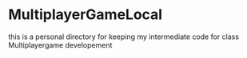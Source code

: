 MultiplayerGameLocal
====================

this is a personal directory for keeping my intermediate code for class Multiplayergame developement